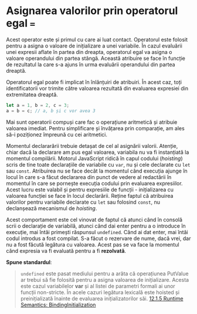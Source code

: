 # Asignarea valorilor prin operatorul egal `=`

Acest operator este și primul cu care ai luat contact. Operatorul este folosit pentru a asigna o valoare de inițializare a unei variabile. În cazul evaluării unei expresii aflate în partea din dreapta, operatorul egal va asigna o valoare operandului din partea stângă. Această atribuire se face în funcție de rezultatul la care s-a ajuns în urma evaluării operandului din partea dreaptă.

Operatorul egal poate fi implicat în înlănțuiri de atribuiri. În acest caz, toți identificatorii vor trimite către valoarea rezultată din evaluarea expresiei din extremitatea dreaptă.

```javascript
let a = 1, b = 2, c = 3;
a = b = c; // a, b și c vor avea 3
```

Mai sunt operatorii compuși care fac o operațiune aritmetică și atribuie valoarea imediat. Pentru simplificare și învățarea prin comparație, am ales să-i poziționez împreună cu cei aritmetici.

Momentul declararării trebuie detașat de cel al asignării valorii. Atenție, chiar dacă la declarare am pus egal valoarea, variabila nu va fi instanțiată la momentul compilării. Motorul JavaScript ridică în capul codului (*hoisting*) scris de tine toate declarațiile de variabile cu `var`, nu și cele declarate cu `let` sau `const`. Atribuirea nu se face decât la momentul când execuția ajunge în locul în care s-a făcut declararea din punct de vedere al redactării în momentul în care se pornește execuția codului prin evaluarea expresiilor. Acest lucru este valabil și pentru expresiile de funcții - inițializarea cu valoarea funcției se face în locul declarării. Reține faptul că atribuirea valorilor pentru variabile declarate cu `let` sau folosind `const`, nu declanșează mecanismul de *hoisting*.

Acest comportament este cel vinovat de faptul că atunci când în consolă scrii o declarație de variabilă, atunci când dai enter pentru a o introduce în execuție, mai întâi primești răspunsul `undefined`. Când ai dat enter, mai întâi codul introdus a fost compilat. S-a făcut o rezervare de nume, dacă vrei, dar nu a fost făcută legătura cu valoarea. Acest pas se va face la momentul când expresia va fi evaluată pentru a fi **rezolvată**.

**Spune standardul**:

> `undefined` este pasat mediului pentru a arăta că operațiunea PutValue ar trebui să fie folosită pentru a asigna valoarea de inițializare. Acesta este cazul variabilelor **var** și al listei de parametri formali ai unor funcții non-stricte. În acele cazuri legătura lexicală este hoisted și preinițializată înainte de evaluarea inițializatorilor săi. [12.1.5 Runtime Semantics: BindingInitialization](https://www.ecma-international.org/ecma-262/8.0/index.html#sec-functiondeclarationinstantiation)
